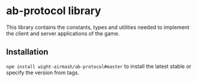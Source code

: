 # ab-protocol library

This library contains the constants, types and utilities needed to implement the client and server applications of the game.

## Installation

`npm install wight-airmash/ab-protocol#master` to install the latest stable or specify the version from tags.
